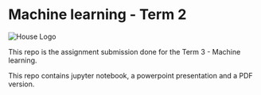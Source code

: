 # Machine learning - Term 2

![House Logo](https://images.pexels.com/photos/106399/pexels-photo-106399.jpeg?auto=compress&cs=tinysrgb&dpr=3&h=750&w=1260)

This repo is the assignment submission done for the Term 3 - Machine learning.

This repo contains jupyter notebook, a powerpoint presentation and a PDF version.